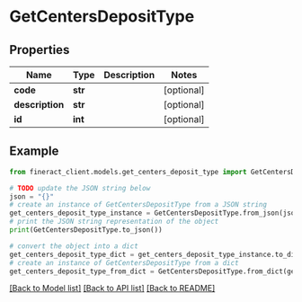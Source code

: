 # GetCentersDepositType


## Properties

Name | Type | Description | Notes
------------ | ------------- | ------------- | -------------
**code** | **str** |  | [optional] 
**description** | **str** |  | [optional] 
**id** | **int** |  | [optional] 

## Example

```python
from fineract_client.models.get_centers_deposit_type import GetCentersDepositType

# TODO update the JSON string below
json = "{}"
# create an instance of GetCentersDepositType from a JSON string
get_centers_deposit_type_instance = GetCentersDepositType.from_json(json)
# print the JSON string representation of the object
print(GetCentersDepositType.to_json())

# convert the object into a dict
get_centers_deposit_type_dict = get_centers_deposit_type_instance.to_dict()
# create an instance of GetCentersDepositType from a dict
get_centers_deposit_type_from_dict = GetCentersDepositType.from_dict(get_centers_deposit_type_dict)
```
[[Back to Model list]](../README.md#documentation-for-models) [[Back to API list]](../README.md#documentation-for-api-endpoints) [[Back to README]](../README.md)



